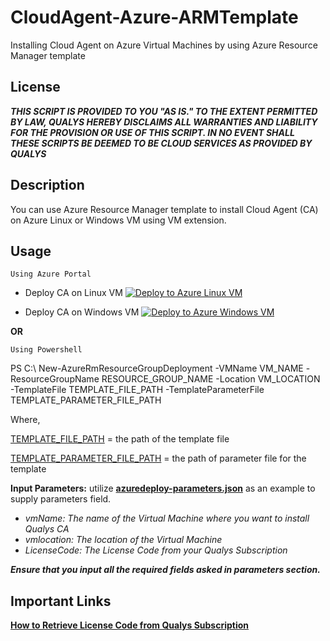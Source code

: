 # CloudAgent-Azure-ARMTemplate
Installing Cloud Agent on Azure Virtual Machines by using Azure Resource Manager template

## License
_**THIS SCRIPT IS PROVIDED TO YOU "AS IS."  TO THE EXTENT PERMITTED BY LAW, QUALYS HEREBY DISCLAIMS ALL WARRANTIES AND LIABILITY FOR THE PROVISION OR USE OF THIS SCRIPT.  IN NO EVENT SHALL THESE SCRIPTS BE DEEMED TO BE CLOUD SERVICES AS PROVIDED BY QUALYS**_


## Description
You can use Azure Resource Manager template to install Cloud Agent (CA) on Azure Linux or Windows VM using VM extension.

## Usage
`Using Azure Portal`
* Deploy CA on Linux VM [![Deploy to Azure Linux VM](http://azuredeploy.net/deploybutton.png)](https://portal.azure.com/#create/Microsoft.Template/uri/https%3A%2F%2Fraw.githubusercontent.com%2FQualys-Public%2FCloudAgent-Azure-ARMTemplate%2Fmaster%2FLinuxVm.json)

* Deploy CA on Windows VM [![Deploy to Azure Windows VM](http://azuredeploy.net/deploybutton.png)](https://portal.azure.com/#create/Microsoft.Template/uri/https%3A%2F%2Fraw.githubusercontent.com%2FQualys-Public%2FCloudAgent-Azure-ARMTemplate%2Fmaster%2FWindowsVm.json)

**OR** 

`Using Powershell`

PS C:\ New-AzureRmResourceGroupDeployment -VMName VM_NAME -ResourceGroupName RESOURCE_GROUP_NAME -Location VM_LOCATION -TemplateFile TEMPLATE_FILE_PATH -TemplateParameterFile TEMPLATE_PARAMETER_FILE_PATH

Where,

[TEMPLATE_FILE_PATH](LinuxVm.json) = the path of the template file

[TEMPLATE_PARAMETER_FILE_PATH](/Example/azuredeploy-parameters.json) = the path of parameter file for the template 

**Input Parameters:**
utilize [**azuredeploy-parameters.json**](/Example/azuredeploy-parameters.json) as an example to supply parameters field.

* _vmName: The name of the Virtual Machine where you want to install Qualys CA_
* _vmlocation: The location of the Virtual Machine_
* _LicenseCode: The License Code from your Qualys Subscription_

_**Ensure that you input all the required fields asked in parameters section.**_

## Important Links
**[How to Retrieve License Code from Qualys Subscription](https://community.qualys.com/docs/DOC-5823-deploying-qualys-cloud-agents-from-microsoft-azure-security-center)**
